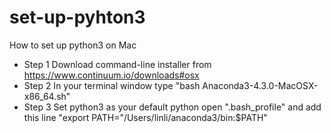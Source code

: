 # set-up-pyhton3
How to set up python3 on Mac
* Step 1
  Download command-line installer from https://www.continuum.io/downloads#osx
* Step 2
  In your terminal window type "bash Anaconda3-4.3.0-MacOSX-x86_64.sh"
* Step 3
  Set python3 as your default python
  open ".bash_profile" and add this line "export PATH="/Users/linli/anaconda3/bin:$PATH"
